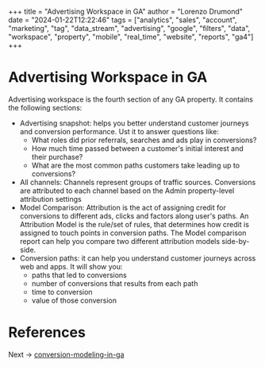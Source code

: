 +++
title = "Advertising Workspace in GA"
author = "Lorenzo Drumond"
date = "2024-01-22T12:22:46"
tags = ["analytics",  "sales",  "account",  "marketing",  "tag",  "data_stream",  "advertising",  "google",  "filters",  "data",  "workspace",  "property",  "mobile",  "real_time",  "website",  "reports",  "ga4"]
+++


# Advertising Workspace in GA
Advertising workspace is the fourth section of any GA property. It contains the following sections:
- Advertising snapshot: helps you better understand customer journeys and conversion performance. Ust it to answer questions like:
  - What roles did prior referrals, searches and ads play in conversions?
  - How much time passed between a customer's initial interest and their purchase?
  - What are the most common paths customers take leading up to conversions?
- All channels: Channels represent groups of traffic sources. Conversions are attributed to each channel based on the Admin property-level attribution settings
- Model Comparison: Attribution is the act of assigning credit for conversions to different ads, clicks and factors along user's paths. An Attribution Model is the rule/set of rules, that determines how credit is assigned to touch points in conversion paths. The Model comparison report can help you compare two different attribution models side-by-side.
- Conversion paths: it can help you understand customer journeys across web and apps. It will show you:
  - paths that led to conversions
  - number of conversions that results from each path
  - time to conversion
  - value of those conversion



# References

Next -> [conversion-modeling-in-ga](/wiki/conversion-modeling-in-ga/)
